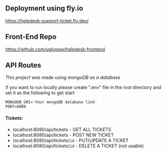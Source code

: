 ## Deployment using fly.io
https://helpdesk-support-ticket.fly.dev/

## Front-End Repo
https://github.com/uglypow/helpdesk-frontend

## API Routes

*This project was made using mongoDB as a database*


if you want to run locally please create ".env" file 
in the root directory and set it as the following to get start

```
MONGODB_URI='Your mongoDB database link'
PORT=8080
```

#### Tickets:

- localhost:8080/api/tickets - GET ALL TICKETS
- localhost:8080/api/tickets - POST NEW TICKET
- localhost:8080/api/tickets/`id` - PUT/UPDATE A TICKET
- localhost:8080/api/tickets/`id` - DELETE A TICKET (not usable)